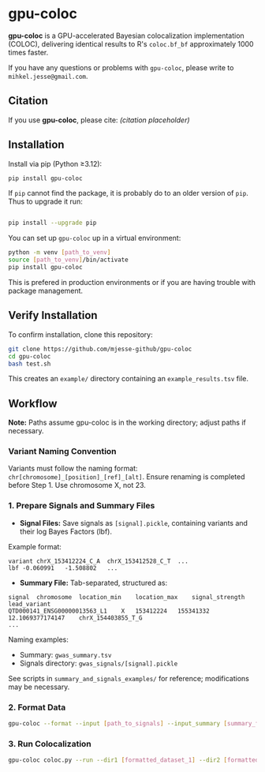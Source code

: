 # gpu-coloc

**gpu-coloc** is a GPU-accelerated Bayesian colocalization implementation (COLOC), delivering identical results to R's `coloc.bf_bf` approximately 1000 times faster.

If you have any questions or problems with `gpu-coloc`, please write to `mihkel.jesse@gmail.com`.

## Citation

If you use **gpu-coloc**, please cite: *(citation placeholder)*

## Installation

Install via pip (Python ≥3.12):

```bash
pip install gpu-coloc
```

If `pip` cannot find the package, it is probably do to an older version of `pip`. Thus to upgrade it run:

```bash

pip install --upgrade pip
```

You can set up `gpu-coloc` up in a virtual environment:

```bash
python -m venv [path_to_venv]
source [path_to_venv]/bin/activate
pip install gpu-coloc
```

This is prefered in production environments or if you are having trouble with package management.

## Verify Installation

To confirm installation, clone this repository:

```bash
git clone https://github.com/mjesse-github/gpu-coloc
cd gpu-coloc
bash test.sh
```

This creates an `example/` directory containing an `example_results.tsv` file.

## Workflow

**Note:** Paths assume gpu-coloc is in the working directory; adjust paths if necessary.

### Variant Naming Convention

Variants must follow the naming format: `chr[chromosome]_[position]_[ref]_[alt]`. Ensure renaming is completed before Step 1. Use chromosome X, not 23.

### 1. Prepare Signals and Summary Files

* **Signal Files:** Save signals as `[signal].pickle`, containing variants and their log Bayes Factors (lbf).

Example format:

```
variant	chrX_153412224_C_A	chrX_153412528_C_T	...
lbf	-0.060991	-1.508802	...
```

* **Summary File:** Tab-separated, structured as:

```
signal	chromosome	location_min	location_max	signal_strength	lead_variant
QTD000141_ENSG00000013563_L1	X	153412224	155341332	12.1069377174147	chrX_154403855_T_G
...
```

Naming examples:

* Summary: `gwas_summary.tsv`
* Signals directory: `gwas_signals/[signal].pickle`

See scripts in `summary_and_signals_examples/` for reference; modifications may be necessary.

### 2. Format Data

```bash
gpu-coloc --format --input [path_to_signals] --input_summary [summary_file] --output [output_folder]
```

### 3. Run Colocalization

```bash
gpu-coloc coloc.py --run --dir1 [formatted_dataset_1] --dir2 [formatted_dataset_2] --results [results_output] --p12 1e-6 --H4 0.8
```
